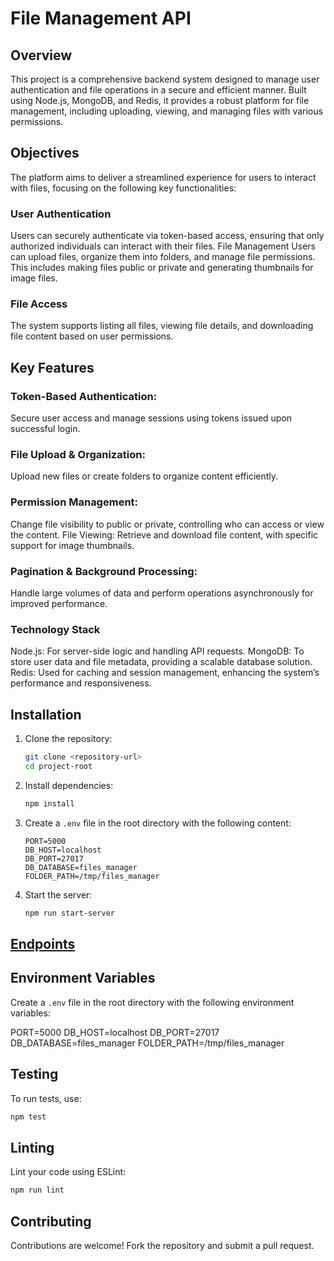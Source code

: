 # File Management API

## Overview

This project is a comprehensive backend system designed to manage user authentication and file operations in a secure and efficient manner. Built using Node.js, MongoDB, and Redis, it provides a robust platform for file management, including uploading, viewing, and managing files with various permissions.

## Objectives

The platform aims to deliver a streamlined experience for users to interact with files, focusing on the following key functionalities:

### User Authentication

Users can securely authenticate via token-based access, ensuring that only authorized individuals can interact with their files.
File Management
Users can upload files, organize them into folders, and manage file permissions. This includes making files public or private and generating thumbnails for image files.

### File Access

The system supports listing all files, viewing file details, and downloading file content based on user permissions.

## Key Features

### Token-Based Authentication:

Secure user access and manage sessions using tokens issued upon successful login.

### File Upload & Organization:

Upload new files or create folders to organize content efficiently.

### Permission Management:

Change file visibility to public or private, controlling who can access or view the content.
File Viewing: Retrieve and download file content, with specific support for image thumbnails.

### Pagination & Background Processing:

Handle large volumes of data and perform operations asynchronously for improved performance.

### Technology Stack

Node.js: For server-side logic and handling API requests.
MongoDB: To store user data and file metadata, providing a scalable database solution.
Redis: Used for caching and session management, enhancing the system’s performance and responsiveness.

## Installation

1. Clone the repository:
    ```bash
    git clone <repository-url>
    cd project-root
    ```

2. Install dependencies:
    ```bash
    npm install
    ```

3. Create a `.env` file in the root directory with the following content:
    ```plaintext
    PORT=5000
    DB_HOST=localhost
    DB_PORT=27017
    DB_DATABASE=files_manager
    FOLDER_PATH=/tmp/files_manager
    ```

4. Start the server:
    ```bash
    npm run start-server
    ```

## [Endpoints](https://github.com/rcezea/alx-files_manager/blob/main/API%20Documentation.md)



## Environment Variables

Create a `.env` file in the root directory with the following environment variables:

PORT=5000
DB_HOST=localhost
DB_PORT=27017
DB_DATABASE=files_manager
FOLDER_PATH=/tmp/files_manager


## Testing

To run tests, use:
```bash
npm test
```

## Linting

Lint your code using ESLint:
```bash
npm run lint
```

## Contributing

Contributions are welcome! Fork the repository and submit a pull request.